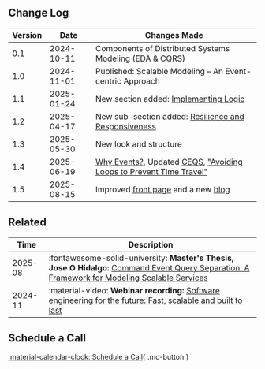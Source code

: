 ## Change Log

| Version | Date       | Changes Made                                                                                                               |
|---------|------------|----------------------------------------------------------------------------------------------------------------------------|
| 0.1     | 2024-10-11 | Components of Distributed Systems Modeling (EDA & CQRS)                                                                    |
| 1.0     | 2024-11-01 | Published: Scalable Modeling – An Event-centric Approach                                                                   |
| 1.1     | 2025-01-24 | New section added: [Implementing Logic](../implementing-logic/)                                                            |
| 1.2     | 2025-04-17 | New sub-section added: [Resilience and Responsiveness](../resilience/)                                                     |
| 1.3     | 2025-05-30 | New look and structure                                                                                                     |
| 1.4     | 2025-06-19 | [Why Events?](../events/), Updated [CEQS](../ceqs/), ["Avoiding Loops to Prevent Time Travel"](../challenges/#time-travel) |
| 1.5     | 2025-08-15 | Improved [front page](../) and a new [blog](../blog/)                                                                      |

## Related

| Time    | Description                                                                                                                                                                                                                            |
|---------|----------------------------------------------------------------------------------------------------------------------------------------------------------------------------------------------------------------------------------------|
| 2025-08 | :fontawesome-solid-university: **Master's Thesis, Jose O Hidalgo:** [Command Event Query Separation: A Framework for Modeling Scalable Services](https://www.theseus.fi/handle/10024/897310)                                                         |
| 2024-11 | :material-video: **Webinar recording:** [Software engineering for the future: Fast, scalable and built to last](https://www.twoday.fi/en/content/webinars/webinar-software-engineering-for-the-future-fast-scalable-and-built-to-last) |

## Schedule a Call

[:material-calendar-clock: Schedule a Call](https://app.reclaim.ai/m/simo-roikonen/meeting){ .md-button }
